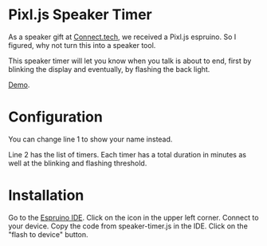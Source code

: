 # Pixl.js Speaker Timer
As a speaker gift at [Connect.tech](https://connect.tech), we received a Pixl.js espruino.  So I figured, why not turn this into a speaker tool.  

This speaker timer will let you know when you talk is about to end, first by blinking the display and eventually, by flashing the back light. 

[Demo](https://drive.google.com/open?id=1zEoNj1R8Br2eBefbLtsvgDlx6vsfg01k).


# Configuration
You can change line 1 to show your name instead.

Line 2 has the list of timers.  Each timer has a total duration in minutes as well at the blinking and flashing threshold.

# Installation
Go to the [Espruino IDE](https://espruino.com/ide).  Click on the icon in the upper left corner.  Connect to your device.  Copy the code from speaker-timer.js in the IDE.  Click on the "flash to device" button.

